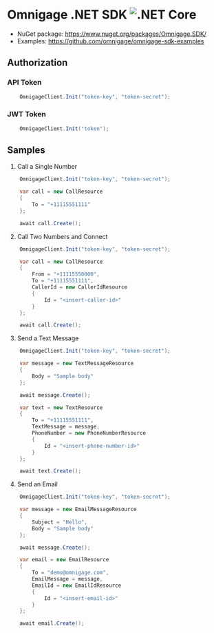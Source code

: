# Omnigage .NET SDK ![.NET Core](https://github.com/omnigage/omnigage-sdk-dotnet/workflows/.NET%20Core/badge.svg)

- NuGet package: https://www.nuget.org/packages/Omnigage.SDK/
- Examples: https://github.com/omnigage/omnigage-sdk-examples

## Authorization

### API Token

```csharp
    OmnigageClient.Init("token-key", "token-secret");
```

### JWT Token

```csharp
    OmnigageClient.Init("token");
```

## Samples

1. Call a Single Number

```csharp
    OmnigageClient.Init("token-key", "token-secret");

    var call = new CallResource
    {
        To = "+11115551111"
    };

    await call.Create();
```

2. Call Two Numbers and Connect

```csharp
    OmnigageClient.Init("token-key", "token-secret");

    var call = new CallResource
    {
        From = "+11115550000",
        To = "+11115551111",
        CallerId = new CallerIdResource
        {
            Id = "<insert-caller-id>"
        }
    };

    await call.Create();
```

3. Send a Text Message

```csharp
    OmnigageClient.Init("token-key", "token-secret");

    var message = new TextMessageResource
    {
        Body = "Sample body"
    };

    await message.Create();

    var text = new TextResource
    {
        To = "+11115551111",
        TextMessage = message,
        PhoneNumber = new PhoneNumberResource
        {
            Id = "<insert-phone-number-id>"
        }
    };

    await text.Create();
```

4. Send an Email

```csharp
    OmnigageClient.Init("token-key", "token-secret");

    var message = new EmailMessageResource
    {
        Subject = "Hello",
        Body = "Sample body"
    };

    await message.Create();

    var email = new EmailResource
    {
        To = "demo@omnigage.com",
        EmailMessage = message,
        EmailId = new EmailIdResource
        {
            Id = "<insert-email-id>"
        }
    };

    await email.Create();
```
